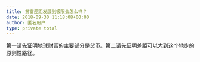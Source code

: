 ```yaml
---
title: 贫富差距发展到极限会怎么样？
date: 2018-09-30 11:18:08+00:00
author: 匿名用户
type: private total
---
```

第一请先证明地球财富的主要部分是货币。第二请先证明差距可以大到这个地步的原则性路径。


